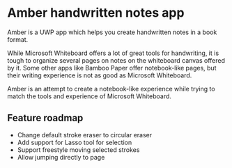 # Amber handwritten notes app
Amber is a UWP app which helps you create handwritten notes in a book format.  
  
While Microsoft Whiteboard offers a lot of great tools for handwriting, it is tough to organize several pages on notes on the whiteboard canvas offered by it. Some other apps like Bamboo Paper offer notebook-like pages, but their writing experience is not as good as Microsoft Whiteboard.  
  
Amber is an attempt to create a notebook-like experience while trying to match the tools and experience of Microsoft Whiteboard.

## Feature roadmap
- Change default stroke eraser to circular eraser
- Add support for Lasso tool for selection
- Support freestyle moving selected strokes
- Allow jumping directly to page
